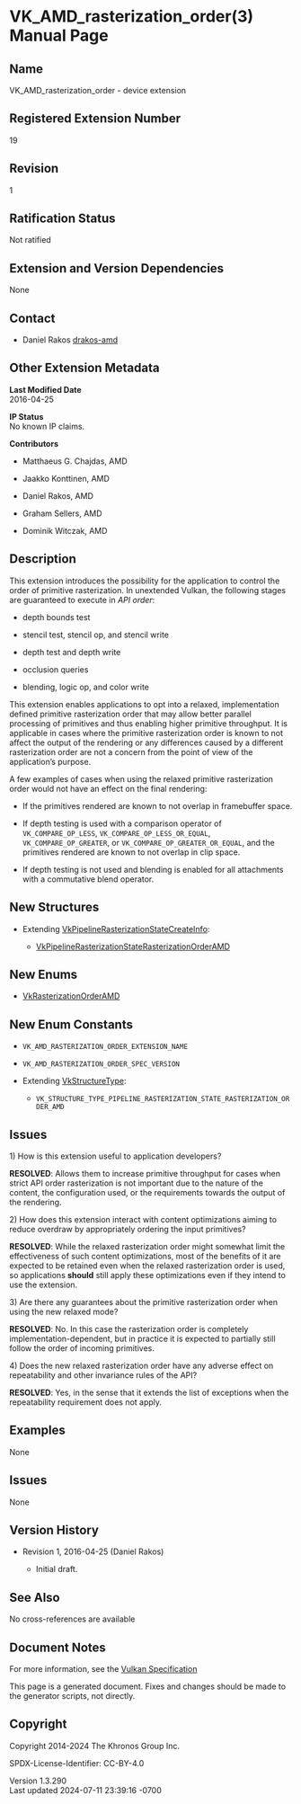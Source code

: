 # VK_AMD_rasterization_order(3) Manual Page

## Name

VK_AMD_rasterization_order - device extension



## <a href="#_registered_extension_number" class="anchor"></a>Registered Extension Number

19

## <a href="#_revision" class="anchor"></a>Revision

1

## <a href="#_ratification_status" class="anchor"></a>Ratification Status

Not ratified

## <a href="#_extension_and_version_dependencies" class="anchor"></a>Extension and Version Dependencies

None

## <a href="#_contact" class="anchor"></a>Contact

- Daniel Rakos <a
  href="https://github.com/KhronosGroup/Vulkan-Docs/issues/new?body=%5BVK_AMD_rasterization_order%5D%20@drakos-amd%0A*Here%20describe%20the%20issue%20or%20question%20you%20have%20about%20the%20VK_AMD_rasterization_order%20extension*"
  target="_blank" rel="nofollow noopener"><em></em>drakos-amd</a>

## <a href="#_other_extension_metadata" class="anchor"></a>Other Extension Metadata

**Last Modified Date**  
2016-04-25

**IP Status**  
No known IP claims.

**Contributors**  
- Matthaeus G. Chajdas, AMD

- Jaakko Konttinen, AMD

- Daniel Rakos, AMD

- Graham Sellers, AMD

- Dominik Witczak, AMD

## <a href="#_description" class="anchor"></a>Description

This extension introduces the possibility for the application to control
the order of primitive rasterization. In unextended Vulkan, the
following stages are guaranteed to execute in *API order*:

- depth bounds test

- stencil test, stencil op, and stencil write

- depth test and depth write

- occlusion queries

- blending, logic op, and color write

This extension enables applications to opt into a relaxed,
implementation defined primitive rasterization order that may allow
better parallel processing of primitives and thus enabling higher
primitive throughput. It is applicable in cases where the primitive
rasterization order is known to not affect the output of the rendering
or any differences caused by a different rasterization order are not a
concern from the point of view of the application’s purpose.

A few examples of cases when using the relaxed primitive rasterization
order would not have an effect on the final rendering:

- If the primitives rendered are known to not overlap in framebuffer
  space.

- If depth testing is used with a comparison operator of
  `VK_COMPARE_OP_LESS`, `VK_COMPARE_OP_LESS_OR_EQUAL`,
  `VK_COMPARE_OP_GREATER`, or `VK_COMPARE_OP_GREATER_OR_EQUAL`, and the
  primitives rendered are known to not overlap in clip space.

- If depth testing is not used and blending is enabled for all
  attachments with a commutative blend operator.

## <a href="#_new_structures" class="anchor"></a>New Structures

- Extending
  [VkPipelineRasterizationStateCreateInfo](https://registry.khronos.org/vulkan/specs/1.3-extensions/man/html/VkPipelineRasterizationStateCreateInfo.html):

  - [VkPipelineRasterizationStateRasterizationOrderAMD](https://registry.khronos.org/vulkan/specs/1.3-extensions/man/html/VkPipelineRasterizationStateRasterizationOrderAMD.html)

## <a href="#_new_enums" class="anchor"></a>New Enums

- [VkRasterizationOrderAMD](https://registry.khronos.org/vulkan/specs/1.3-extensions/man/html/VkRasterizationOrderAMD.html)

## <a href="#_new_enum_constants" class="anchor"></a>New Enum Constants

- `VK_AMD_RASTERIZATION_ORDER_EXTENSION_NAME`

- `VK_AMD_RASTERIZATION_ORDER_SPEC_VERSION`

- Extending [VkStructureType](https://registry.khronos.org/vulkan/specs/1.3-extensions/man/html/VkStructureType.html):

  - `VK_STRUCTURE_TYPE_PIPELINE_RASTERIZATION_STATE_RASTERIZATION_ORDER_AMD`

## <a href="#_issues" class="anchor"></a>Issues

1\) How is this extension useful to application developers?

**RESOLVED**: Allows them to increase primitive throughput for cases
when strict API order rasterization is not important due to the nature
of the content, the configuration used, or the requirements towards the
output of the rendering.

2\) How does this extension interact with content optimizations aiming
to reduce overdraw by appropriately ordering the input primitives?

**RESOLVED**: While the relaxed rasterization order might somewhat limit
the effectiveness of such content optimizations, most of the benefits of
it are expected to be retained even when the relaxed rasterization order
is used, so applications **should** still apply these optimizations even
if they intend to use the extension.

3\) Are there any guarantees about the primitive rasterization order
when using the new relaxed mode?

**RESOLVED**: No. In this case the rasterization order is completely
implementation-dependent, but in practice it is expected to partially
still follow the order of incoming primitives.

4\) Does the new relaxed rasterization order have any adverse effect on
repeatability and other invariance rules of the API?

**RESOLVED**: Yes, in the sense that it extends the list of exceptions
when the repeatability requirement does not apply.

## <a href="#_examples" class="anchor"></a>Examples

None

## <a href="#_issues_2" class="anchor"></a>Issues

None

## <a href="#_version_history" class="anchor"></a>Version History

- Revision 1, 2016-04-25 (Daniel Rakos)

  - Initial draft.

## <a href="#_see_also" class="anchor"></a>See Also

No cross-references are available

## <a href="#_document_notes" class="anchor"></a>Document Notes

For more information, see the <a
href="https://registry.khronos.org/vulkan/specs/1.3-extensions/html/vkspec.html#VK_AMD_rasterization_order"
target="_blank" rel="noopener">Vulkan Specification</a>

This page is a generated document. Fixes and changes should be made to
the generator scripts, not directly.

## <a href="#_copyright" class="anchor"></a>Copyright

Copyright 2014-2024 The Khronos Group Inc.

SPDX-License-Identifier: CC-BY-4.0

Version 1.3.290  
Last updated 2024-07-11 23:39:16 -0700
